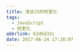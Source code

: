 ```yaml
---
title: 浅谈JS的柯里化
tags:
  - JavaScript
  - 柯里化
abbrlink: 62d6d33c
date: 2017-06-24 17:28:07
---
```


<!-- 公司一个同事，今天突然问我 -->
